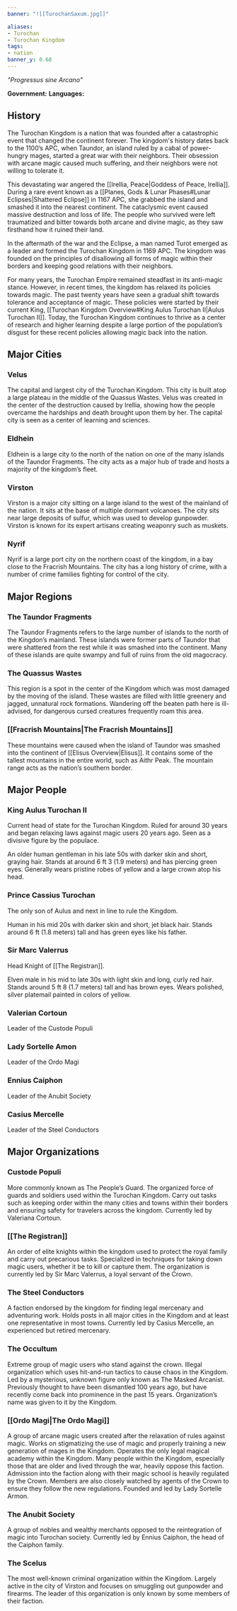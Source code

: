 ```yaml
---
banner: "![[TurochanSaxum.jpg]]"

aliases:
- Turochan
- Turochan Kingdom
tags:
- nation
banner_y: 0.68
---
```

*"Progressus sine Arcano"*

**Government:** 
**Languages:** 
## History
The Turochan Kingdom is a nation that was founded after a catastrophic event that changed the continent forever. The kingdom's history dates back to the 1100’s APC, when Taundor, an island ruled by a cabal of power-hungry mages, started a great war with their neighbors. Their obsession with arcane magic caused much suffering, and their neighbors were not willing to tolerate it.

This devastating war angered the [[Irellia, Peace|Goddess of Peace, Irellia]]. During a rare event known as a [[Planes, Gods & Lunar Phases#Lunar Eclipses|Shattered Eclipse]] in 1167 APC, she grabbed the island and smashed it into the nearest continent. The cataclysmic event caused massive destruction and loss of life. The people who survived were left traumatized and bitter towards both arcane and divine magic, as they saw firsthand how it ruined their land.

In the aftermath of the war and the Eclipse, a man named Turot emerged as a leader and formed the Turochan Kingdom in 1169 APC. The kingdom was founded on the principles of disallowing all forms of magic within their borders and keeping good relations with their neighbors.

For many years, the Turochan Empire remained steadfast in its anti-magic stance. However, in recent times, the kingdom has relaxed its policies towards magic. The past twenty years have seen a gradual shift towards tolerance and acceptance of magic. These policies were started by their current King, [[Turochan Kingdom Overview#King Aulus Turochan II|Aulus Turochan II]]. Today, the Turochan Kingdom continues to thrive as a center of research and higher learning despite a large portion of the population’s disgust for these recent policies allowing magic back into the nation.
## Major Cities
### Velus
The capital and largest city of the Turochan Kingdom. This city is built atop a large plateau in the middle of the Quassus Wastes. Velus was created in the center of the destruction caused by Irellia, showing how the people overcame the hardships and death brought upon them by her. The capital city is seen as a center of learning and sciences.
### Eldhein
Eldhein is a large city to the north of the nation on one of the many islands of the Taundor Fragments. The city acts as a major hub of trade and hosts a majority of the kingdom’s fleet.
### Virston
Virston is a major city sitting on a large island to the west of the mainland of the nation. It sits at the base of multiple dormant volcanoes. The city sits near large deposits of sulfur, which was used to develop gunpowder. Virston is known for its expert artisans creating weaponry such as muskets.
### Nyrif
Nyrif is a large port city on the northern coast of the kingdom, in a bay close to the Fracrish Mountains. The city has a long history of crime, with a number of crime families fighting for control of the city.
## Major Regions
### The Taundor Fragments
The Taundor Fragments refers to the large number of islands to the north of the Kingdon’s mainland. These islands were former parts of Taundor that were shattered from the rest while it was smashed into the continent. Many of these islands are quite swampy and full of ruins from the old magocracy.
### The Quassus Wastes
This region is a spot in the center of the Kingdom which was most damaged by the moving of the island. These wastes are filled with little greenery and jagged, unnatural rock formations. Wandering off the beaten path here is ill-advised, for dangerous cursed creatures frequently roam this area.
### [[Fracrish Mountains|The Fracrish Mountains]]
These mountains were caused when the island of Taundor was smashed into the continent of [[Elisus Overview|Elisus]]. It contains some of the tallest mountains in the entire world, such as Aithr Peak. The mountain range acts as the nation’s southern border.
## Major People
### King Aulus Turochan II
Current head of state for the Turochan Kingdom. Ruled for around 30 years and began relaxing laws against magic users 20 years ago. Seen as a divisive figure by the populace.

An older human gentleman in his late 50s with darker skin and short, graying hair. Stands at around 6 ft 3 (1.9 meters) and has piercing green eyes. Generally wears pristine robes of yellow and a large crown atop his head.
### Prince Cassius Turochan
The only son of Aulus and next in line to rule the Kingdom.

Human in his mid 20s with darker skin and short, jet black hair. Stands around 6 ft (1.8 meters) tall and has green eyes like his father.
### Sir Marc Valerrus
Head Knight of [[The Registran]].

Elven male in his mid to late 30s with light skin and long, curly red hair. Stands around 5 ft 8 (1.7 meters) tall and has brown eyes. Wears polished, silver platemail painted in colors of yellow.
### Valerian Cortoun
Leader of the Custode Populi
### Lady Sortelle Amon
Leader of the Ordo Magi
### Ennius Caiphon
Leader of the Anubit Society
### Casius Mercelle
Leader of the Steel Conductors
## Major Organizations
### Custode Populi
More commonly known as The People’s Guard. The organized force of guards and soldiers used within the Turochan Kingdom. Carry out tasks such as keeping order within the many cities and towns within their borders and ensuring safety for travelers across the kingdom. Currently led by Valeriana Cortoun.
### [[The Registran]]
An order of elite knights within the kingdom used to protect the royal family and carry out precarious tasks. Specialized in techniques for taking down magic users, whether it be to kill or capture them. The organization is currently led by Sir Marc Valerrus, a loyal servant of the Crown.
### The Steel Conductors
A faction endorsed by the kingdom for finding legal mercenary and adventuring work. Holds posts in all major cities in the Kingdom and at least one representative in most towns. Currently led by Casius Mercelle, an experienced but retired mercenary.
### The Occultum
Extreme group of magic users who stand against the crown. Illegal organization which uses hit-and-run tactics to cause chaos in the Kingdom. Led by a mysterious, unknown figure only known as The Masked Arcanist. Previously thought to have been dismantled 100 years ago, but have recently come back into prominence in the past 15 years. Organization’s name was given to it by the Kingdom.
### [[Ordo Magi|The Ordo Magi]]
A group of arcane magic users created after the relaxation of rules against magic. Works on stigmatizing the use of magic and properly training a new generation of mages in the Kingdom. Operates the only legal magical academy within the Kingdom. Many people within the Kingdom, especially those that are older and lived through the war, heavily oppose this faction. Admission into the faction along with their magic school is heavily regulated by the Crown. Members are also closely watched by agents of the Crown to ensure they follow the new regulations. Founded and led by Lady Sortelle Armon.
### The Anubit Society
A group of nobles and wealthy merchants opposed to the reintegration of magic into Turochan society. Currently led by Ennius Caiphon, the head of the Caiphon family.
### The Scelus
The most well-known criminal organization within the Kingdom. Largely active in the city of Virston and focuses on smuggling out gunpowder and firearms. The leader of this organization is only known by some members of their faction.